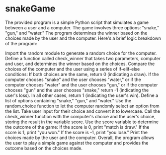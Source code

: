 # snakeGame

The provided program is a simple Python script that simulates a game between a user and a computer. The game involves three options: "snake," "gun," and "water." The program determines the winner based on the choices made by the user and the computer. Here's a brief logic breakdown of the program:

Import the random module to generate a random choice for the computer.
Define a function called check_winner that takes two parameters, computer and user, and determines the winner based on the choices.
Compare the choices of the computer and the user using a series of if-elif-else conditions:
If both choices are the same, return 0 (indicating a draw).
If the computer chooses "snake" and the user chooses "water," or if the computer chooses "water" and the user chooses "gun," or if the computer chooses "gun" and the user chooses "snake," return -1 (indicating the user's loss).
In all other cases, return 1 (indicating the user's win).
Define a list of options containing "snake," "gun," and "water."
Use the random.choice function to let the computer randomly select an option from the list.
Take user input for their choice and convert it to lowercase.
Call the check_winner function with the computer's choice and the user's choice, storing the result in the variable score.
Use the score variable to determine the outcome of the game:
If the score is 0, print "match is draw."
If the score is 1, print "you won."
If the score is -1, print "you lose."
Print the choices made by the user and the computer.
Overall, the program allows the user to play a simple game against the computer and provides the outcome based on the choices made.





